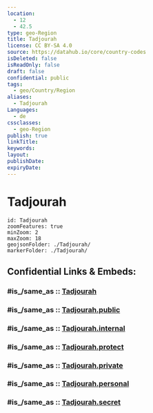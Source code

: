 ```yaml
---
location:
  - 12
  - 42.5
type: geo-Region
title: Tadjourah
license: CC BY-SA 4.0
source: https://datahub.io/core/country-codes
isDeleted: false
isReadOnly: false
draft: false
confidential: public
tags:
  - geo/Country/Region
aliases:
  - Tadjourah
Languages:
  - de
cssclasses:
  - geo-Region
publish: true
linkTitle:
keywords:
layout:
publishDate:
expiryDate:
---
```


# Tadjourah

```leaflet
id: Tadjourah
zoomFeatures: true 
minZoom: 2 
maxZoom: 18
geojsonFolder: ./Tadjourah/
markerFolder: ./Tadjourah/
```


## Confidential Links & Embeds: 

### #is_/same_as :: [Tadjourah](/_Standards/Earth/Continent/Africa/Africa~East/Djibouti/Districts~Djibouti/Tadjourah.md) 

### #is_/same_as :: [Tadjourah.public](/_public/Earth/Continent/Africa/Africa~East/Djibouti/Districts~Djibouti/Tadjourah.public.md) 

### #is_/same_as :: [Tadjourah.internal](/_internal/Earth/Continent/Africa/Africa~East/Djibouti/Districts~Djibouti/Tadjourah.internal.md) 

### #is_/same_as :: [Tadjourah.protect](/_protect/Earth/Continent/Africa/Africa~East/Djibouti/Districts~Djibouti/Tadjourah.protect.md) 

### #is_/same_as :: [Tadjourah.private](/_private/Earth/Continent/Africa/Africa~East/Djibouti/Districts~Djibouti/Tadjourah.private.md) 

### #is_/same_as :: [Tadjourah.personal](/_personal/Earth/Continent/Africa/Africa~East/Djibouti/Districts~Djibouti/Tadjourah.personal.md) 

### #is_/same_as :: [Tadjourah.secret](/_secret/Earth/Continent/Africa/Africa~East/Djibouti/Districts~Djibouti/Tadjourah.secret.md)

